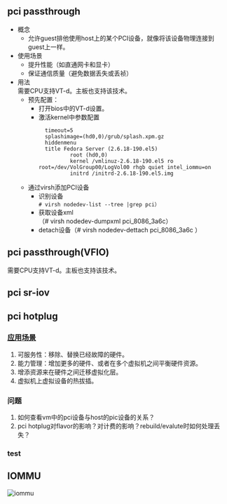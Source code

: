 pci passthrough
----
+ 概念  
  - 允许guest排他使用host上的某个PCI设备，就像将该设备物理连接到guest上一样。  
+ 使用场景
  - 提升性能（如直通网卡和显卡）  
  - 保证通信质量（避免数据丢失或丢祯）
+ 用法  
需要CPU支持VT-d。主板也支持该技术。  
  - 预先配置：  
    + 打开bios中的VT-d设置。
    + 激活kernel中参数配置
      ```default=0
        timeout=5
        splashimage=(hd0,0)/grub/splash.xpm.gz
        hiddenmenu
        title Fedora Server (2.6.18-190.el5)
                root (hd0,0)
                kernel /vmlinuz-2.6.18-190.el5 ro root=/dev/VolGroup00/LogVol00 rhgb quiet intel_iommu=on
                initrd /initrd-2.6.18-190.el5.img
      ```
  - 通过virsh添加PCI设备  
    + 识别设备  
    ```# virsh nodedev-list --tree |grep pci）```
    + 获取设备xml   
    （# virsh nodedev-dumpxml pci_8086_3a6c）
    + detach设备（# virsh nodedev-dettach pci_8086_3a6c ）

pci passthrough(VFIO)
----
需要CPU支持VT-d。主板也支持该技术。


pci sr-iov
----

pci hotplug
----
### [应用场景]
1.  可服务性：移除、替换已经故障的硬件。  
2.  能力管理：增加更多的硬件、或者在多个虚拟机之间平衡硬件资源。    
3.  增添资源来在硬件之间迁移虚拟化层。  
4.  虚拟机上虚拟设备的热拔插。  

### 问题  
1. 如何查看vm中的pci设备与host的pic设备的关系？  
2. pci hotplug对flavor的影响？对计费的影响？rebuild/evalute时如何处理丢失？  

### test

IOMMU
----
![iommu](http://imgt3.bdstatic.com/it/u=3939070475,3428034962&fm=21&gp=0.jpg)


[应用场景]:https://lists.linux-foundation.org/pipermail/hotplug_sig/2005-August/001202.html
